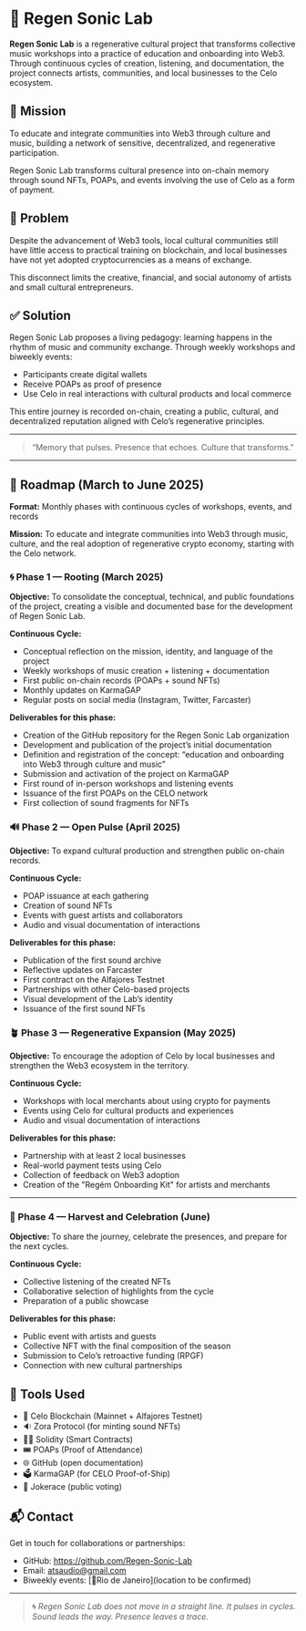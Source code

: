 # 🌱 Regen Sonic Lab

**Regen Sonic Lab** is a regenerative cultural project that transforms collective music workshops into a practice of education and onboarding into Web3. Through continuous cycles of creation, listening, and documentation, the project connects artists, communities, and local businesses to the Celo ecosystem.

## 🎯 Mission

To educate and integrate communities into Web3 through culture and music, building a network of sensitive, decentralized, and regenerative participation.

Regen Sonic Lab transforms cultural presence into on-chain memory through sound NFTs, POAPs, and events involving the use of Celo as a form of payment.

## 🧩 Problem

Despite the advancement of Web3 tools, local cultural communities still have little access to practical training on blockchain, and local businesses have not yet adopted cryptocurrencies as a means of exchange.

This disconnect limits the creative, financial, and social autonomy of artists and small cultural entrepreneurs.

## ✅ Solution

Regen Sonic Lab proposes a living pedagogy: learning happens in the rhythm of music and community exchange. Through weekly workshops and biweekly events:

- Participants create digital wallets  
- Receive POAPs as proof of presence  
- Use Celo in real interactions with cultural products and local commerce  

This entire journey is recorded on-chain, creating a public, cultural, and decentralized reputation aligned with Celo’s regenerative principles.

---  
> “Memory that pulses. Presence that echoes. Culture that transforms.”  
---

## 📍 Roadmap (March to June 2025)
**Format:** Monthly phases with continuous cycles of workshops, events, and records  

**Mission:** To educate and integrate communities into Web3 through music, culture, and the real adoption of regenerative crypto economy, starting with the Celo network.

### 🌀 Phase 1 — Rooting (March 2025)

**Objective:** To consolidate the conceptual, technical, and public foundations of the project, creating a visible and documented base for the development of Regen Sonic Lab.

**Continuous Cycle:**
- Conceptual reflection on the mission, identity, and language of the project  
- Weekly workshops of music creation + listening + documentation  
- First public on-chain records (POAPs + sound NFTs)  
- Monthly updates on KarmaGAP  
- Regular posts on social media (Instagram, Twitter, Farcaster)  

**Deliverables for this phase:**
- Creation of the GitHub repository for the Regen Sonic Lab organization  
- Development and publication of the project’s initial documentation  
- Definition and registration of the concept: “education and onboarding into Web3 through culture and music”  
- Submission and activation of the project on KarmaGAP  
- First round of in-person workshops and listening events  
- Issuance of the first POAPs on the CELO network  
- First collection of sound fragments for NFTs  

### 🔊 Phase 2 — Open Pulse (April 2025)

**Objective:** To expand cultural production and strengthen public on-chain records.

**Continuous Cycle:**
- POAP issuance at each gathering  
- Creation of sound NFTs  
- Events with guest artists and collaborators  
- Audio and visual documentation of interactions  

**Deliverables for this phase:**
- Publication of the first sound archive  
- Reflective updates on Farcaster  
- First contract on the Alfajores Testnet  
- Partnerships with other Celo-based projects  
- Visual development of the Lab’s identity  
- Issuance of the first sound NFTs  

### 🪴 Phase 3 — Regenerative Expansion (May 2025)

**Objective:** To encourage the adoption of Celo by local businesses and strengthen the Web3 ecosystem in the territory.

**Continuous Cycle:**
- Workshops with local merchants about using crypto for payments  
- Events using Celo for cultural products and experiences  
- Audio and visual documentation of interactions  

**Deliverables for this phase:**
- Partnership with at least 2 local businesses  
- Real-world payment tests using Celo  
- Collection of feedback on Web3 adoption  
- Creation of the "Regém Onboarding Kit" for artists and merchants  

---

### 🌸 Phase 4 — Harvest and Celebration (June)

**Objective:** To share the journey, celebrate the presences, and prepare for the next cycles.

**Continuous Cycle:**
- Collective listening of the created NFTs  
- Collaborative selection of highlights from the cycle  
- Preparation of a public showcase  

**Deliverables for this phase:**
- Public event with artists and guests  
- Collective NFT with the final composition of the season  
- Submission to Celo’s retroactive funding (RPGF)  
- Connection with new cultural partnerships  

## 🔧 Tools Used

- 🌿 Celo Blockchain (Mainnet + Alfajores Testnet)  
- 🔉 Zora Protocol (for minting sound NFTs)  
- 👨‍💻 Solidity (Smart Contracts)  
- 🎟️ POAPs (Proof of Attendance)  
- 🌐 GitHub (open documentation)  
- 🗳️ KarmaGAP (for CELO Proof-of-Ship)  
- 🧱 Jokerace (public voting)  

## 📬 Contact

Get in touch for collaborations or partnerships:

- GitHub: https://github.com/Regen-Sonic-Lab  
- Email: atsaudio@gmail.com  
- Biweekly events: [📍Rio de Janeiro](location to be confirmed)  

---

> 🌀 *Regen Sonic Lab does not move in a straight line. It pulses in cycles. Sound leads the way. Presence leaves a trace.*
